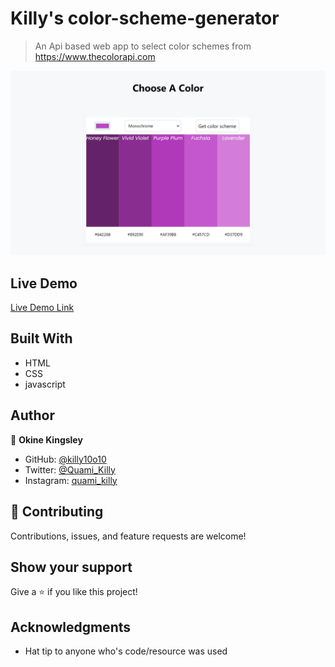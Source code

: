 # Killy's color-scheme-generator

> An Api based web app to select color schemes from https://www.thecolorapi.com

![Screenshot](screenshot.png)

## Live Demo

[Live Demo Link](https://killy10o10.github.io/color-scheme-generator/)

## Built With

- HTML
- CSS
- javascript

## Author

👤 **Okine Kingsley**

- GitHub: [@killy10o10](https://github.com/killy10o10)
- Twitter: [@Quami_Killy](https://twitter.com/Quami_Killy)
- Instagram: [quami_killy](https://www.instagram.com/quami_killy/)

## 🤝 Contributing

Contributions, issues, and feature requests are welcome!

## Show your support

Give a ⭐️ if you like this project!

## Acknowledgments

- Hat tip to anyone who's code/resource was used
